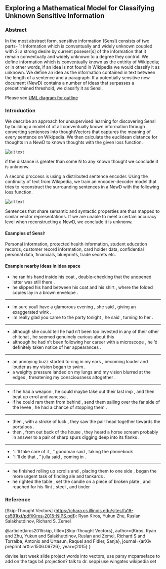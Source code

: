 ## Exploring a Mathematical Model for Classifying Unknown Sensitive Information

### Abstract
In the most abstract form, sensitive information (SensI) consists of two parts- 1: Information which is conventually and widely unknown coupled with 2: a strong desire by current poseser[s] of the information that it remain conventually and widely unknown to a degree they control. We define information which is conventually known as the entirity of Wikipedia; or in other words, if an idea is not found in Wikipedia we would classify it as unknown. We define an idea as the information contained in text between the length of a sentence and a paragraph. If a potentially sensitive new document (NewD) contains a number of ideas that surpasses a predetirmined threshold, we classify it as SensI.

Please see [UML diagram for outline](https://www.lucidchart.com/invitations/accept/f81ef913-0976-4169-ac9f-7fe5785edf80)
### Introduction
We describe an approach for unsupervised learning for discovering SensI by building a model of of all conventually known information through converting sentences into thoughtVectors that captures the meaning of every sentence on Wikipedia. We then calculate the euclidean distance for thoughts in a NewD to known thoughts with the given loss function.

![alt text](http://i.imgur.com/NtT3KZ8.png)

if the distance is greater than some N to any known thought we conclude it is unknonw.

A second proccess is using a distributed sentence encoder. Using the continuity of text from Wikipedia, we train an encoder-decoder model that tries to reconstruct the surrounding sentences in a NewD with the following loss function.

![alt text](http://i.imgur.com/4QFkssS.png)

Sentences that share semantic and syntactic properties are thus mapped to similar vector representations. If we are unable to meet a certain accuracy level when reconstructing a NewD, we conclude it is unknonw.

#### Examples of SensI:
Personal information, protected health information, student education records, customer record information, card holder data, confidential personal data, financials, blueprints, trade secrets etc.


#### Example nearby ideas in idea space

+ he ran his hand inside his coat , double-checking that the unopened letter was still there .
+ he slipped his hand between his coat and his shirt , where the folded copies lay in a brown envelope .

***
+ im sure youll have a glamorous evening , she said , giving an exaggerated wink .
+ im really glad you came to the party tonight , he said , turning to her .

***
+ although she could tell he had n’t been too invested in any of their other chitchat , he seemed genuinely curious about this 
+ although he had n’t been following her career with a microscope , he ’d definitely taken notice of her appearances .

***
+ an annoying buzz started to ring in my ears , becoming louder and louder as my vision began to swim .
+ a weighty pressure landed on my lungs and my vision blurred at the edges , threatening my consciousness altogether .

***
+ if he had a weapon , he could maybe take out their last imp , and then beat up errol and vanessa .
+ if he could ram them from behind , send them sailing over the far side of the levee , he had a chance of stopping them .

***
+ then , with a stroke of luck , they saw the pair head together towards the portaloos .
+ then , from out back of the house , they heard a horse scream probably in answer to a pair of sharp spurs digging deep into 
its flanks .

***
+ “i ’ll take care of it , ” goodman said , taking the phonebook
+ “i ’ll do that , ” julia said , coming in .

***
+ he finished rolling up scrolls and , placing them to one side , began the more urgent task of finding ale and tankards .
+ he righted the table , set the candle on a piece of broken plate , and reached for his flint , steel , and tinder 


### Reference
[Skip-Thought Vectors] (https://chara.cs.illinois.edu/sites/fa16-cs591txt/pdf/Kiros-2015-NIPS.pdf): Ryan Kiros, Yukun Zhu, Ruslan Salakhutdinov, Richard S. Zemel

@article{kiros2015skip,
  title={Skip-Thought Vectors},
  author={Kiros, Ryan and Zhu, Yukun and Salakhutdinov, Ruslan and Zemel, Richard S and Torralba, Antonio and Urtasun, Raquel and Fidler, Sanja},
  journal={arXiv preprint arXiv:1506.06726},
  year={2015}
}

devise last week slide
project words into vectors, use parsy mcparseface to add on the tags b4 projection? talk to dr. seppi
use wingates wikipedia set
